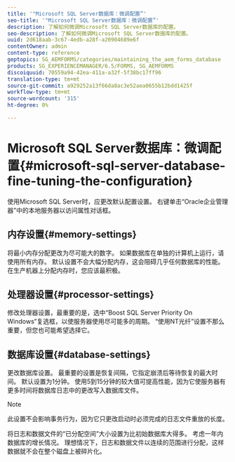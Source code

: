 ```yaml
---
title: '"Microsoft SQL Server数据库：微调配置”'
seo-title: '"Microsoft SQL Server数据库：微调配置”'
description: 了解如何微调Microsoft SQL Server数据库的配置。
seo-description: 了解如何微调Microsoft SQL Server数据库的配置。
uuid: 2d618aab-3c67-4edb-a28f-a20904689e6f
contentOwner: admin
content-type: reference
geptopics: SG_AEMFORMS/categories/maintaining_the_aem_forms_database
products: SG_EXPERIENCEMANAGER/6.5/FORMS, SG_AEMFORMS
discoiquuid: 70559a94-42ea-411a-a32f-5f38bc17ff96
translation-type: tm+mt
source-git-commit: a929252a13f66da8ac3e52aea0655b12bdd1425f
workflow-type: tm+mt
source-wordcount: '315'
ht-degree: 0%

---
```



# Microsoft SQL Server数据库：微调配置{#microsoft-sql-server-database-fine-tuning-the-configuration}

使用Microsoft SQL Server时，应更改默认配置设置。 右键单击“Oracle企业管理器”中的本地服务器以访问属性对话框。

## 内存设置{#memory-settings}

将最小内存分配更改为尽可能大的数字。 如果数据库在单独的计算机上运行，请使用所有内存。 默认设置不会大幅分配内存，这会阻碍几乎任何数据库的性能。 在生产机器上分配内存时，您应该最积极。

## 处理器设置{#processor-settings}

修改处理器设置，最重要的是，选中“Boost SQL Server Priority On Windows”复选框，以使服务器使用尽可能多的周期。 “使用NT光纤”设置不那么重要，但您也可能希望选择它。

## 数据库设置{#database-settings}

更改数据库设置。 最重要的设置是恢复间隔，它指定崩溃后等待恢复的最大时间。 默认设置为1分钟。 使用5到15分钟的较大值可提高性能，因为它使服务器有更多时间将数据库日志中的更改写入数据库文件。

>[!NOTE]
>
>此设置不会影响事务行为，因为它只更改启动时必须完成的日志文件重放的长度。

将日志和数据文件的“已分配空间”大小设置为比初始数据库大得多。 考虑一年内数据库的增长情况。 理想情况下，日志和数据文件以连续的范围进行分配，这样数据就不会在整个磁盘上被碎片化。
